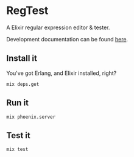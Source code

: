 # RegTest

A Elixir regular expression editor & tester.

Development documentation can be found
[here](https://github.com/lpil/reg_test/tree/master/doc).

## Install it

You've got Erlang, and Elixir installed, right?

```
mix deps.get
```

## Run it

```
mix phoenix.server
```

## Test it

```
mix test
```
